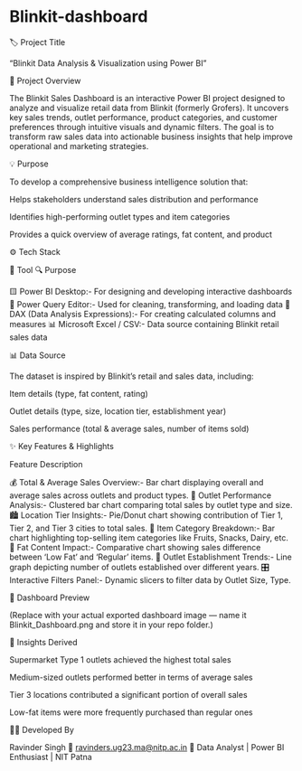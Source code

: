 # Blinkit-dashboard
🏷 Project Title

“Blinkit Data Analysis & Visualization using Power BI”

🧩 Project Overview

The Blinkit Sales Dashboard is an interactive Power BI project designed to analyze and visualize retail data from Blinkit (formerly Grofers).
It uncovers key sales trends, outlet performance, product categories, and customer preferences through intuitive visuals and dynamic filters.
The goal is to transform raw sales data into actionable business insights that help improve operational and marketing strategies.

💡 Purpose

To develop a comprehensive business intelligence solution that:

Helps stakeholders understand sales distribution and performance

Identifies high-performing outlet types and item categories

Provides a quick overview of average ratings, fat content, and product 

⚙ Tech Stack

🧠 Tool	                               🔍 Purpose

🟨 Power BI Desktop:-	                 For designing and developing interactive dashboards
🧩 Power Query Editor:-	               Used for cleaning, transforming, and loading data
📐 DAX (Data Analysis Expressions):-	 For creating calculated columns and measures
📊 Microsoft Excel / CSV:-             Data source containing Blinkit retail sales data

📊 Data Source

The dataset is inspired by Blinkit’s retail and sales data, including:

Item details (type, fat content, rating)

Outlet details (type, size, location tier, establishment year)

Sales performance (total & average sales, number of items sold)

✨ Key Features & Highlights

Feature	Description

💰 Total & Average Sales Overview:-	 Bar chart displaying overall and average sales across outlets and product types.
🏬 Outlet Performance Analysis:- Clustered bar chart comparing total sales by outlet type and size.
🏙 Location Tier Insights:- Pie/Donut chart showing contribution of Tier 1, Tier 2, and Tier 3 cities to total sales.
🥫 Item Category Breakdown:-	Bar chart highlighting top-selling item categories like Fruits, Snacks, Dairy, etc.
🧈 Fat Content Impact:-	Comparative chart showing sales difference between ‘Low Fat’ and ‘Regular’ items.
📆 Outlet Establishment Trends:-	Line graph depicting number of outlets established over different years.
🎛 Interactive Filters Panel:-	Dynamic slicers to filter data by Outlet Size, Type.

📸 Dashboard Preview

(Replace with your actual exported dashboard image — name it Blinkit_Dashboard.png and store it in your repo folder.)

🧠 Insights Derived

Supermarket Type 1 outlets achieved the highest total sales

Medium-sized outlets performed better in terms of average sales

Tier 3 locations contributed a significant portion of overall sales

Low-fat items were more frequently purchased than regular ones

👨‍💻 Developed By

Ravinder Singh
📧 ravinders.ug23.ma@nitp.ac.in
📍 Data Analyst | Power BI Enthusiast | NIT Patna
